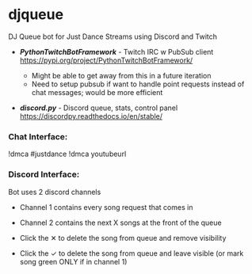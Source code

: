 # djqueue
DJ Queue bot for Just Dance Streams using Discord and Twitch

- ***PythonTwitchBotFramework*** - Twitch IRC w PubSub client  https://pypi.org/project/PythonTwitchBotFramework/
  - Might be able to get away from this in a future iteration
  - Need to setup pubsub if want to handle point requests instead of chat messages; would be more efficient

- ***discord.py*** - Discord queue, stats, control panel https://discordpy.readthedocs.io/en/stable/ 


### Chat Interface:

!dmca #justdance
!dmca youtubeurl

### Discord Interface:

Bot uses 2 discord channels
- Channel 1 contains every song request that comes in
- Channel 2 contains the next X songs at the front of the queue

- Click the ✕ to delete the song from queue and remove visibility
- Click the ✓ to delete the song from queue and leave visible (or mark song green ONLY if in channel 1)
